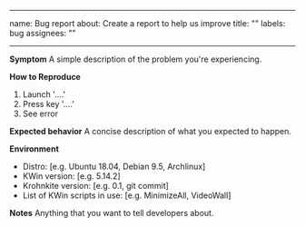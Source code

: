 <!--
  SPDX-FileCopyrightText: 2018-2019 Eon S. Jeon <esjeon@hyunmu.am>
  SPDX-License-Identifier: MIT
-->

---

name: Bug report
about: Create a report to help us improve
title: ""
labels: bug
assignees: ""

---

**Symptom**
A simple description of the problem you're experiencing.

**How to Reproduce**

1. Launch '....'
2. Press key '....'
3. See error

**Expected behavior**
A concise description of what you expected to happen.

**Environment**

- Distro: [e.g. Ubuntu 18.04, Debian 9.5, Archlinux]
- KWin version: [e.g. 5.14.2]
- Krohnkite version: [e.g. 0.1, git commit]
- List of KWin scripts in use: [e.g. MinimizeAll, VideoWall]

**Notes**
Anything that you want to tell developers about.
